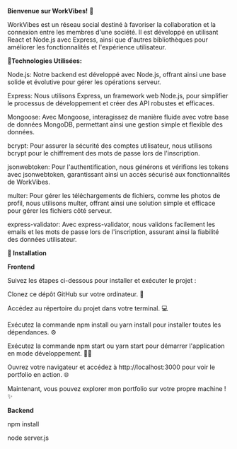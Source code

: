 **Bienvenue sur WorkVibes!** 🎉


WorkVibes est un réseau social destiné à favoriser la collaboration et la connexion entre les membres d'une société. Il est développé en utilisant React et Node.js avec Express, ainsi que d'autres bibliothèques pour améliorer les fonctionnalités et l'expérience utilisateur.


**🌟Technologies Utilisées:**


Node.js: Notre backend est développé avec Node.js, offrant ainsi une base solide et évolutive pour gérer les opérations serveur.

Express: Nous utilisons Express, un framework web Node.js, pour simplifier le processus de développement et créer des API robustes et efficaces.

Mongoose: Avec Mongoose, interagissez de manière fluide avec votre base de données MongoDB, permettant ainsi une gestion simple et flexible des données.

bcrypt: Pour assurer la sécurité des comptes utilisateur, nous utilisons bcrypt pour le chiffrement des mots de passe lors de l'inscription.

jsonwebtoken: Pour l'authentification, nous générons et vérifions les tokens avec jsonwebtoken, garantissant ainsi un accès sécurisé aux fonctionnalités de WorkVibes.

multer: Pour gérer les téléchargements de fichiers, comme les photos de profil, nous utilisons multer, offrant ainsi une solution simple et efficace pour gérer les fichiers côté serveur.

express-validator: Avec express-validator, nous validons facilement les emails et les mots de passe lors de l'inscription, assurant ainsi la fiabilité des données utilisateur.


**🚀 Installation**

**Frontend**


Suivez les étapes ci-dessous pour installer et exécuter le projet :

Clonez ce dépôt GitHub sur votre ordinateur. 📂

Accédez au répertoire du projet dans votre terminal. 💻

Exécutez la commande npm install ou yarn install pour installer toutes les dépendances. ⚙️

Exécutez la commande npm start ou yarn start pour démarrer l'application en mode développement. 🏃‍♂️

Ouvrez votre navigateur et accédez à http://localhost:3000 pour voir le portfolio en action. 🌐

Maintenant, vous pouvez explorer mon portfolio sur votre propre machine ! ✨


**Backend**

npm install

node server.js
